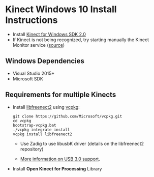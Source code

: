 # Kinect Windows 10 Install Instructions
- Install [Kinect for Windows SDK 2.0](https://www.microsoft.com/en-us/download/details.aspx?id=44561)
- If Kinect is not being recognized, try starting manually the Kinect Monitor service ([source](https://social.msdn.microsoft.com/Forums/en-US/07e1408b-ce52-4763-ab72-9a87ddbec697/required-kinect-software-not-detected-error?forum=kinectv2sd))

## Windows Dependencies
- Visual Studio 2015+
- Microsoft SDK

## Requirements for multiple Kinects

- Install [libfreenect2](https://github.com/OpenKinect/libfreenect2) using [vcpkg](https://github.com/Microsoft/vcpkg#quick-start-windows):
	```
	git clone https://github.com/Microsoft/vcpkg.git
	cd vcpkg
	bootstrap-vcpkg.bat
	./vcpkg integrate install
	vcpkg install libfreenect2
	```
	- Use Zadig to use libusbK driver (details on the libfreenect2 repository)

  - [More information on USB 3.0 support](http://docs.ipisoft.com/Multiple_Kinects_v2_on_a_Single_PC).

- Install **Open Kinect for Processing** Library
